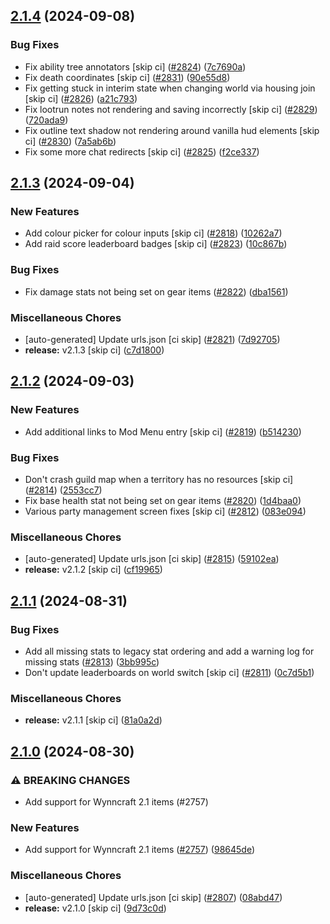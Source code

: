 ## [2.1.4](https://github.com/Wynntils/Wynntils/compare/v2.1.3...v2.1.4) (2024-09-08)


### Bug Fixes

* Fix ability tree annotators [skip ci] ([#2824](https://github.com/Wynntils/Wynntils/issues/2824)) ([7c7690a](https://github.com/Wynntils/Wynntils/commit/7c7690ae9aef3aebea4cecf96a5b55d855daedd7))
* Fix death coordinates [skip ci] ([#2831](https://github.com/Wynntils/Wynntils/issues/2831)) ([90e55d8](https://github.com/Wynntils/Wynntils/commit/90e55d82bf6756ad7fb36c6bfba831ea0b4aec10))
* Fix getting stuck in interim state when changing world via housing join [skip ci] ([#2826](https://github.com/Wynntils/Wynntils/issues/2826)) ([a21c793](https://github.com/Wynntils/Wynntils/commit/a21c793ffac52e044e96e09b918e786240dc5092))
* Fix lootrun notes not rendering and saving incorrectly [skip ci] ([#2829](https://github.com/Wynntils/Wynntils/issues/2829)) ([720ada9](https://github.com/Wynntils/Wynntils/commit/720ada91dab3b4d5ca9e1e840be630fad39d7acb))
* Fix outline text shadow not rendering around vanilla hud elements [skip ci] ([#2830](https://github.com/Wynntils/Wynntils/issues/2830)) ([7a5ab6b](https://github.com/Wynntils/Wynntils/commit/7a5ab6b10c3dd5dffbdb584545bcdf2cc5748e0c))
* Fix some more chat redirects [skip ci] ([#2825](https://github.com/Wynntils/Wynntils/issues/2825)) ([f2ce337](https://github.com/Wynntils/Wynntils/commit/f2ce33751e4617a8396f6a8fb406dcaa18650244))

## [2.1.3](https://github.com/Wynntils/Wynntils/compare/v2.1.2...v2.1.3) (2024-09-04)


### New Features

* Add colour picker for colour inputs [skip ci] ([#2818](https://github.com/Wynntils/Wynntils/issues/2818)) ([10262a7](https://github.com/Wynntils/Wynntils/commit/10262a7303c6b4879f8136ba08b11d9b841eb477))
* Add raid score leaderboard badges [skip ci] ([#2823](https://github.com/Wynntils/Wynntils/issues/2823)) ([10c867b](https://github.com/Wynntils/Wynntils/commit/10c867bb9b0d1b0aaef4f635c0ec84a7e1625471))


### Bug Fixes

* Fix damage stats not being set on gear items ([#2822](https://github.com/Wynntils/Wynntils/issues/2822)) ([dba1561](https://github.com/Wynntils/Wynntils/commit/dba1561d1244c5c57df4215f090fe3c9617e4066))


### Miscellaneous Chores

* [auto-generated] Update urls.json [ci skip] ([#2821](https://github.com/Wynntils/Wynntils/issues/2821)) ([7d92705](https://github.com/Wynntils/Wynntils/commit/7d92705623925e37b30d802f63c4ddd4d8721c15))
* **release:** v2.1.3 [skip ci] ([c7d1800](https://github.com/Wynntils/Wynntils/commit/c7d18006caa84dbaa402ef6646821a4c12e7a8d2))

## [2.1.2](https://github.com/Wynntils/Wynntils/compare/v2.1.1...v2.1.2) (2024-09-03)


### New Features

* Add additional links to Mod Menu entry [skip ci] ([#2819](https://github.com/Wynntils/Wynntils/issues/2819)) ([b514230](https://github.com/Wynntils/Wynntils/commit/b514230dbfb5c48939193c913690b0cf2c018c84))


### Bug Fixes

* Don't crash guild map when a territory has no resources [skip ci] ([#2814](https://github.com/Wynntils/Wynntils/issues/2814)) ([2553cc7](https://github.com/Wynntils/Wynntils/commit/2553cc71793932ca13066d4b399bd347f7d97b49))
* Fix base health stat not being set on gear items ([#2820](https://github.com/Wynntils/Wynntils/issues/2820)) ([1d4baa0](https://github.com/Wynntils/Wynntils/commit/1d4baa0cd72a0ba200a7b0ed03be992942cd13e8))
* Various party management screen fixes [skip ci] ([#2812](https://github.com/Wynntils/Wynntils/issues/2812)) ([083e094](https://github.com/Wynntils/Wynntils/commit/083e0942d98395b60d3988ec47763cdc53d8a973))


### Miscellaneous Chores

* [auto-generated] Update urls.json [ci skip] ([#2815](https://github.com/Wynntils/Wynntils/issues/2815)) ([59102ea](https://github.com/Wynntils/Wynntils/commit/59102eaf78e0eb56cf4e7fac4849c3bd6283c3b4))
* **release:** v2.1.2 [skip ci] ([cf19965](https://github.com/Wynntils/Wynntils/commit/cf19965a89b0fa7c36d0a045ae260706c9fdddc8))

## [2.1.1](https://github.com/Wynntils/Wynntils/compare/v2.1.0...v2.1.1) (2024-08-31)


### Bug Fixes

* Add all missing stats to legacy stat ordering and add a warning log for missing stats ([#2813](https://github.com/Wynntils/Wynntils/issues/2813)) ([3bb995c](https://github.com/Wynntils/Wynntils/commit/3bb995c5200ccbee3b889a6402e870586dc83888))
* Don't update leaderboards on world switch [skip ci] ([#2811](https://github.com/Wynntils/Wynntils/issues/2811)) ([0c7d5b1](https://github.com/Wynntils/Wynntils/commit/0c7d5b1d94501ed0cd010d2f6f338b1bd0d2b9d0))


### Miscellaneous Chores

* **release:** v2.1.1 [skip ci] ([81a0a2d](https://github.com/Wynntils/Wynntils/commit/81a0a2db298383bf960ae90a51bd462c8e44e6bd))

## [2.1.0](https://github.com/Wynntils/Wynntils/compare/v2.0.16...v2.1.0) (2024-08-30)


### ⚠ BREAKING CHANGES

* Add support for Wynncraft 2.1 items (#2757)

### New Features

* Add support for Wynncraft 2.1 items ([#2757](https://github.com/Wynntils/Wynntils/issues/2757)) ([98645de](https://github.com/Wynntils/Wynntils/commit/98645deb80d42f659db304d1ef1cb630651de765))


### Miscellaneous Chores

* [auto-generated] Update urls.json [ci skip] ([#2807](https://github.com/Wynntils/Wynntils/issues/2807)) ([08abd47](https://github.com/Wynntils/Wynntils/commit/08abd4721f8c57bc17209efa5334cafd42f828d1))
* **release:** v2.1.0 [skip ci] ([9d73c0d](https://github.com/Wynntils/Wynntils/commit/9d73c0dabc7d2c9aba766c2f82190b727b7d9734))


